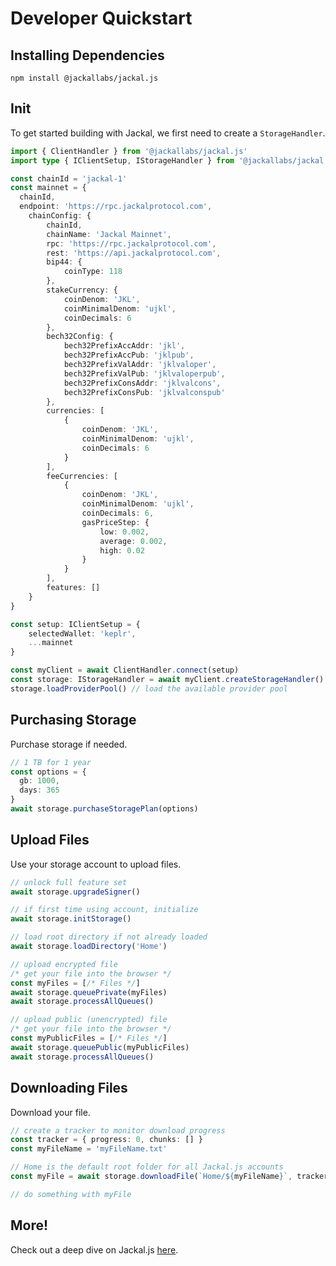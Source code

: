 # Developer Quickstart

## Installing Dependencies
```shell
npm install @jackallabs/jackal.js
```

## Init
To get started building with Jackal, we first need to create a `StorageHandler`.

```typescript
import { ClientHandler } from '@jackallabs/jackal.js'
import type { IClientSetup, IStorageHandler } from '@jackallabs/jackal.js'

const chainId = 'jackal-1'
const mainnet = {
  chainId,
  endpoint: 'https://rpc.jackalprotocol.com',
    chainConfig: {
        chainId,
        chainName: 'Jackal Mainnet',
        rpc: 'https://rpc.jackalprotocol.com',
        rest: 'https://api.jackalprotocol.com',
        bip44: {
            coinType: 118
        },
        stakeCurrency: {
            coinDenom: 'JKL',
            coinMinimalDenom: 'ujkl',
            coinDecimals: 6
        },
        bech32Config: {
            bech32PrefixAccAddr: 'jkl',
            bech32PrefixAccPub: 'jklpub',
            bech32PrefixValAddr: 'jklvaloper',
            bech32PrefixValPub: 'jklvaloperpub',
            bech32PrefixConsAddr: 'jklvalcons',
            bech32PrefixConsPub: 'jklvalconspub'
        },
        currencies: [
            {
                coinDenom: 'JKL',
                coinMinimalDenom: 'ujkl',
                coinDecimals: 6
            }
        ],
        feeCurrencies: [
            {
                coinDenom: 'JKL',
                coinMinimalDenom: 'ujkl',
                coinDecimals: 6,
                gasPriceStep: {
                    low: 0.002,
                    average: 0.002,
                    high: 0.02
                }
            }
        ],
        features: []
    }
}

const setup: IClientSetup = {
    selectedWallet: 'keplr',
    ...mainnet
}

const myClient = await ClientHandler.connect(setup)
const storage: IStorageHandler = await myClient.createStorageHandler()
storage.loadProviderPool() // load the available provider pool
```

## Purchasing Storage
Purchase storage if needed.

```typescript
// 1 TB for 1 year
const options = {
  gb: 1000,
  days: 365
}
await storage.purchaseStoragePlan(options)
```

## Upload Files
Use your storage account to upload files.

```typescript
// unlock full feature set
await storage.upgradeSigner()

// if first time using account, initialize
await storage.initStorage()

// load root directory if not already loaded
await storage.loadDirectory('Home')

// upload encrypted file
/* get your file into the browser */
const myFiles = [/* Files */]
await storage.queuePrivate(myFiles)
await storage.processAllQueues()

// upload public (unencrypted) file
/* get your file into the browser */
const myPublicFiles = [/* Files */]
await storage.queuePublic(myPublicFiles)
await storage.processAllQueues()
```

## Downloading Files
Download your file.
```typescript
// create a tracker to monitor download progress
const tracker = { progress: 0, chunks: [] }
const myFileName = 'myFileName.txt'

// Home is the default root folder for all Jackal.js accounts
const myFile = await storage.downloadFile(`Home/${myFileName}`, tracker)

// do something with myFile
```

## More!
Check out a deep dive on Jackal.js [here](https://jackallabs.github.io/jackal.js/).
